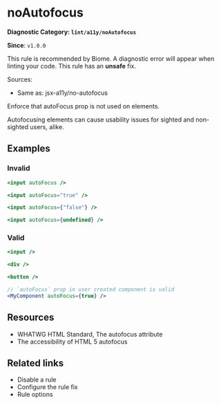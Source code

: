# noAutofocus

**Diagnostic Category: `lint/a11y/noAutofocus`**

**Since**: `v1.0.0`

This rule is recommended by Biome. A diagnostic error will appear when linting your code.
This rule has an **unsafe** fix.

Sources: 
- Same as: jsx-a11y/no-autofocus

Enforce that autoFocus prop is not used on elements.

Autofocusing elements can cause usability issues for sighted and non-sighted users, alike.

## Examples

### Invalid

```jsx
<input autoFocus />
```

```jsx
<input autoFocus="true" />
```

```jsx
<input autoFocus={"false"} />
```

```jsx
<input autoFocus={undefined} />
```

### Valid

```jsx
<input />
```

```jsx
<div />
```

```jsx
<button />
```

```jsx
// `autoFocus` prop in user created component is valid
<MyComponent autoFocus={true} />
```

## Resources

- WHATWG HTML Standard, The autofocus attribute
- The accessibility of HTML 5 autofocus

## Related links

- Disable a rule
- Configure the rule fix
- Rule options